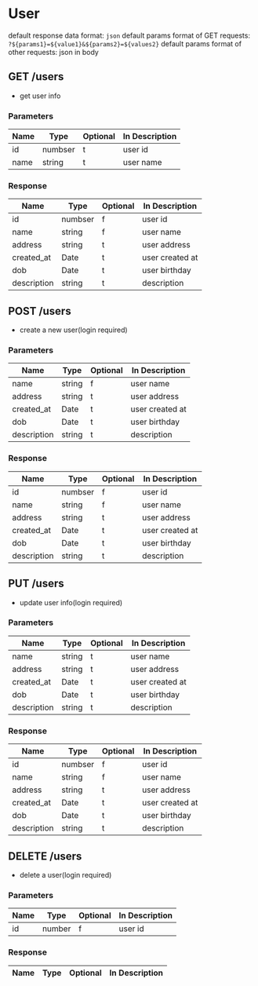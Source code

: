 # User

default response data format: `json`
default params format of GET requests: ```?${params1}=${value1}&${params2}=${values2}```
default params format of other requests: json in body

## GET /users

* get user info

### Parameters

|Name   |Type   |Optional   |In	Description |
|-------|-------|-----------|---------------|
|id     |numbser|t          |user id        |
|name   |string |t          |user name      |

### Response

|Name       |Type   |Optional   |In	Description |
|-----------|-------|-----------|---------------|
|id         |numbser|f          |user id        |
|name       |string |f          |user name      |
|address    |string |t          |user address   |
|created_at |Date   |t          |user created at|
|dob        |Date   |t          |user birthday  |
|description|string |t          |description    |

## POST /users

* create a new user(login required)

### Parameters

|Name       |Type   |Optional   |In	Description |
|-----------|-------|-----------|---------------|
|name       |string |f          |user name      |
|address    |string |t          |user address   |
|created_at |Date   |t          |user created at|
|dob        |Date   |t          |user birthday  |
|description|string |t          |description    |

### Response

|Name       |Type   |Optional   |In	Description |
------------|-------|-----------|---------------|
|id         |numbser|f          |user id        |
|name       |string |f          |user name      |
|address    |string |t          |user address   |
|created_at |Date   |t          |user created at|
|dob        |Date   |t          |user birthday  |
|description|string |t          |description    |

## PUT /users

* update user info(login required)

### Parameters

|Name       |Type   |Optional   |In	Description |
|-----------|-------|-----------|---------------|
|name       |string |t          |user name      |
|address    |string |t          |user address   |
|created_at |Date   |t          |user created at|
|dob        |Date   |t          |user birthday  |
|description|string |t          |description    |

### Response

|Name       |Type   |Optional   |In	Description |
|-----------|-------|-----------|---------------|
|id         |numbser|f          |user id        |
|name       |string |f          |user name      |
|address    |string |t          |user address   |
|created_at |Date   |t          |user created at|
|dob        |Date   |t          |user birthday  |
|description|string |t          |description    |

## DELETE /users

* delete a user(login required)

### Parameters

|Name       |Type   |Optional   |In	Description |
|-----------|-------|-----------|---------------|
|id         |number |f          |user id        |

### Response

|Name       |Type   |Optional   |In	Description |
|-----------|-------|-----------|---------------|
